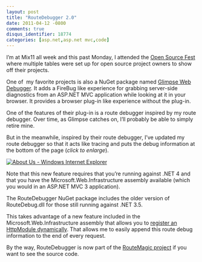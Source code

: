 ```yaml
---
layout: post
title: "RouteDebugger 2.0"
date: 2011-04-12 -0800
comments: true
disqus_identifier: 18774
categories: [asp.net,asp.net mvc,code]
---
```

I’m at Mix11 all week and this past Monday, I attended the [Open Source
Fest](http://johnpapa.net/silverlight/opensourcefestannounce/ "Open Source Fest")
where multiple tables were set up for open source project owners to show
off their projects.

One of  my favorite projects is also a NuGet package named [Glimpse Web
Debugger](http://nuget.org/List/Packages/Glimpse "Glimpse"). It adds a
FireBug like experience for grabbing server-side diagnostics from an
ASP.NET MVC application while looking at it in your browser. It provides
a browser plug-in like experience without the plug-in.

One of the features of their plug-in is a route debugger inspired by my
route debugger. Over time, as Glimpse catches on, I’ll probably be able
to simply retire mine.

But in the meanwhile, inspired by their route debugger, I’ve updated my
route debugger so that it acts like tracing and puts the debug
information at the bottom of the page (*click to enlarge*).

[![About Us - Windows Internet
Explorer](http://haacked.com/images/haacked_com/Windows-Live-Writer/RouteDebugger-2.0_6BC4/About%20Us%20-%20Windows%20Internet%20Explorer_thumb.png "About Us - Windows Internet Explorer")](http://haacked.com/images/haacked_com/Windows-Live-Writer/RouteDebugger-2.0_6BC4/About%20Us%20-%20Windows%20Internet%20Explorer_2.png)

Note that this new feature requires that you’re running against .NET 4
and that you have the Microsoft.Web.Infrastructure assembly available
(which you would in an ASP.NET MVC 3 application).

The RouteDebugger NuGet package includes the older version of
RouteDebug.dll for those still running against .NET 3.5.

This takes advantage of a new feature included in the
Microsoft.Web.Infrastructure assembly that allows you to [register an
HttpModule
dynamically](http://blog.davidebbo.com/2011/02/register-your-http-modules-at-runtime.html "Register Http Modules Dynamically").
That allows me to easily append this route debug information to the end
of every request.

By the way, RouteDebugger is now part of the [RouteMagic
project](http://routemagic.codeplex.com/ "RouteMagic") if you want to
see the source code.

